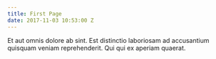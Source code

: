 ```yaml
---
title: First Page
date: 2017-11-03 10:53:00 Z
---
```


Et aut omnis dolore ab sint. Est distinctio laboriosam ad accusantium quisquam veniam reprehenderit. Qui qui ex aperiam quaerat.